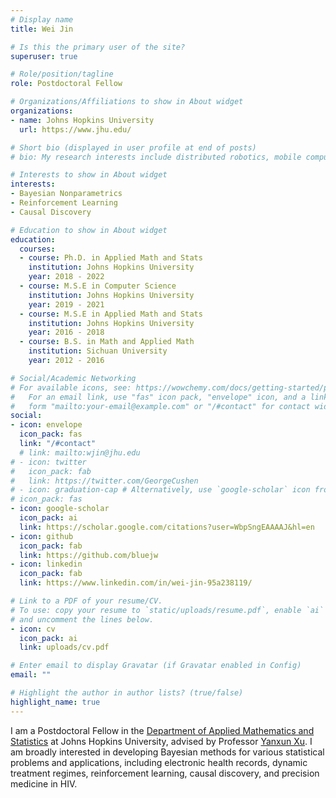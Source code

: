 ```yaml
---
# Display name
title: Wei Jin

# Is this the primary user of the site?
superuser: true

# Role/position/tagline
role: Postdoctoral Fellow

# Organizations/Affiliations to show in About widget
organizations:
- name: Johns Hopkins University
  url: https://www.jhu.edu/

# Short bio (displayed in user profile at end of posts)
# bio: My research interests include distributed robotics, mobile computing and programmable matter.

# Interests to show in About widget
interests:
- Bayesian Nonparametrics
- Reinforcement Learning
- Causal Discovery

# Education to show in About widget
education:
  courses:
  - course: Ph.D. in Applied Math and Stats
    institution: Johns Hopkins University
    year: 2018 - 2022
  - course: M.S.E in Computer Science
    institution: Johns Hopkins University
    year: 2019 - 2021
  - course: M.S.E in Applied Math and Stats
    institution: Johns Hopkins University
    year: 2016 - 2018
  - course: B.S. in Math and Applied Math
    institution: Sichuan University
    year: 2012 - 2016

# Social/Academic Networking
# For available icons, see: https://wowchemy.com/docs/getting-started/page-builder/#icons
#   For an email link, use "fas" icon pack, "envelope" icon, and a link in the
#   form "mailto:your-email@example.com" or "/#contact" for contact widget.
social:
- icon: envelope
  icon_pack: fas
  link: "/#contact"
  # link: mailto:wjin@jhu.edu
# - icon: twitter
#   icon_pack: fab
#   link: https://twitter.com/GeorgeCushen
# - icon: graduation-cap # Alternatively, use `google-scholar` icon from `ai` icon pack
# icon_pack: fas
- icon: google-scholar
  icon_pack: ai
  link: https://scholar.google.com/citations?user=WbpSngEAAAAJ&hl=en
- icon: github
  icon_pack: fab
  link: https://github.com/bluejw
- icon: linkedin
  icon_pack: fab
  link: https://www.linkedin.com/in/wei-jin-95a238119/

# Link to a PDF of your resume/CV.
# To use: copy your resume to `static/uploads/resume.pdf`, enable `ai` icons in `params.toml`, 
# and uncomment the lines below.
- icon: cv
  icon_pack: ai
  link: uploads/cv.pdf

# Enter email to display Gravatar (if Gravatar enabled in Config)
email: ""

# Highlight the author in author lists? (true/false)
highlight_name: true
---
```


I am a Postdoctoral Fellow in the [Department of Applied Mathematics and Statistics](https://engineering.jhu.edu/ams/) at Johns Hopkins University, advised by Professor [Yanxun Xu](https://www.ams.jhu.edu/~yxu70/). I am broadly interested in developing Bayesian methods for various statistical problems and applications, including electronic health records, dynamic treatment regimes, reinforcement learning, causal discovery, and precision medicine in HIV.
